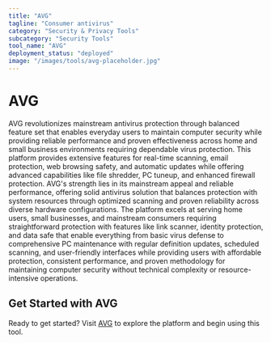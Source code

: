 ```yaml
---
title: "AVG"
tagline: "Consumer antivirus"
category: "Security & Privacy Tools"
subcategory: "Security Tools"
tool_name: "AVG"
deployment_status: "deployed"
image: "/images/tools/avg-placeholder.jpg"
---
```


# AVG

AVG revolutionizes mainstream antivirus protection through balanced feature set that enables everyday users to maintain computer security while providing reliable performance and proven effectiveness across home and small business environments requiring dependable virus protection. This platform provides extensive features for real-time scanning, email protection, web browsing safety, and automatic updates while offering advanced capabilities like file shredder, PC tuneup, and enhanced firewall protection. AVG's strength lies in its mainstream appeal and reliable performance, offering solid antivirus solution that balances protection with system resources through optimized scanning and proven reliability across diverse hardware configurations. The platform excels at serving home users, small businesses, and mainstream consumers requiring straightforward protection with features like link scanner, identity protection, and data safe that enable everything from basic virus defense to comprehensive PC maintenance with regular definition updates, scheduled scanning, and user-friendly interfaces while providing users with affordable protection, consistent performance, and proven methodology for maintaining computer security without technical complexity or resource-intensive operations.
## Get Started with AVG

Ready to get started? Visit [AVG](https://avg.com) to explore the platform and begin using this tool.
